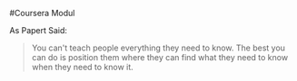 #Coursera Modul

As Papert Said:
>You can't teach people everything they need to know. The best you can do is position them where they can find what they need to know when they need to know it.
